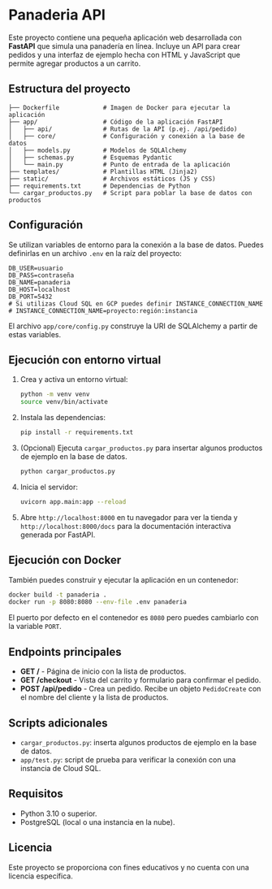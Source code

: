# Panaderia API

Este proyecto contiene una pequeña aplicación web desarrollada con **FastAPI** que simula una panadería en línea. Incluye un API para crear pedidos y una interfaz de ejemplo hecha con HTML y JavaScript que permite agregar productos a un carrito.

## Estructura del proyecto

```
├── Dockerfile            # Imagen de Docker para ejecutar la aplicación
├── app/                  # Código de la aplicación FastAPI
│   ├── api/              # Rutas de la API (p.ej. /api/pedido)
│   ├── core/             # Configuración y conexión a la base de datos
│   ├── models.py         # Modelos de SQLAlchemy
│   ├── schemas.py        # Esquemas Pydantic
│   └── main.py           # Punto de entrada de la aplicación
├── templates/            # Plantillas HTML (Jinja2)
├── static/               # Archivos estáticos (JS y CSS)
├── requirements.txt      # Dependencias de Python
└── cargar_productos.py   # Script para poblar la base de datos con productos
```

## Configuración

Se utilizan variables de entorno para la conexión a la base de datos. Puedes definirlas en un archivo `.env` en la raíz del proyecto:

```
DB_USER=usuario
DB_PASS=contraseña
DB_NAME=panaderia
DB_HOST=localhost
DB_PORT=5432
# Si utilizas Cloud SQL en GCP puedes definir INSTANCE_CONNECTION_NAME
# INSTANCE_CONNECTION_NAME=proyecto:región:instancia
```

El archivo `app/core/config.py` construye la URI de SQLAlchemy a partir de estas variables.

## Ejecución con entorno virtual

1. Crea y activa un entorno virtual:

   ```bash
   python -m venv venv
   source venv/bin/activate
   ```
2. Instala las dependencias:

   ```bash
   pip install -r requirements.txt
   ```
3. (Opcional) Ejecuta `cargar_productos.py` para insertar algunos productos de ejemplo en la base de datos.

   ```bash
   python cargar_productos.py
   ```
4. Inicia el servidor:

   ```bash
   uvicorn app.main:app --reload
   ```
5. Abre `http://localhost:8000` en tu navegador para ver la tienda y `http://localhost:8000/docs` para la documentación interactiva generada por FastAPI.

## Ejecución con Docker

También puedes construir y ejecutar la aplicación en un contenedor:

```bash
docker build -t panaderia .
docker run -p 8080:8080 --env-file .env panaderia
```

El puerto por defecto en el contenedor es `8080` pero puedes cambiarlo con la variable `PORT`.

## Endpoints principales

- **GET /**         - Página de inicio con la lista de productos.
- **GET /checkout** - Vista del carrito y formulario para confirmar el pedido.
- **POST /api/pedido** - Crea un pedido. Recibe un objeto `PedidoCreate` con el nombre del cliente y la lista de productos.

## Scripts adicionales

- `cargar_productos.py`: inserta algunos productos de ejemplo en la base de datos.
- `app/test.py`: script de prueba para verificar la conexión con una instancia de Cloud SQL.

## Requisitos

- Python 3.10 o superior.
- PostgreSQL (local o una instancia en la nube).

## Licencia

Este proyecto se proporciona con fines educativos y no cuenta con una licencia específica.

